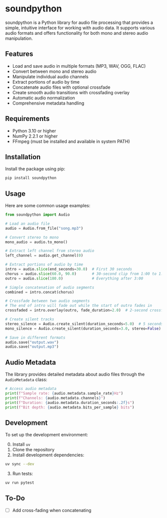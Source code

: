 # soundpython

soundpython is a Python library for audio file processing that provides a simple, intuitive interface for working with audio data. It supports various audio formats and offers functionality for both mono and stereo audio manipulation.

## Features

- Load and save audio in multiple formats (MP3, WAV, OGG, FLAC)
- Convert between mono and stereo audio
- Manipulate individual audio channels
- Extract portions of audio by time
- Concatenate audio files with optional crossfade
- Create smooth audio transitions with crossfading overlay
- Automatic audio normalization
- Comprehensive metadata handling

## Requirements

- Python 3.10 or higher
- NumPy 2.2.1 or higher
- FFmpeg (must be installed and available in system PATH)

## Installation

Install the package using pip:


```bash
pip install soundpython
```

## Usage

Here are some common usage examples:

```python
from soundpython import Audio

# Load an audio file
audio = Audio.from_file("song.mp3")

# Convert stereo to mono
mono_audio = audio.to_mono()

# Extract left channel from stereo audio
left_channel = audio.get_channel(0)

# Extract portions of audio by time
intro = audio.slice(end_seconds=30.0)  # First 30 seconds
chorus = audio.slice(60.0, 90.0)       # 30-second clip from 1:00 to 1:30
outro = audio.slice(180.0)             # Everything after 3:00

# Simple concatenation of audio segments
combined = intro.concat(chorus)

# Crossfade between two audio segments
# The end of intro will fade out while the start of outro fades in
crossfaded = intro.overlay(outro, fade_duration=2.0)  # 2-second crossfade

# Create silent tracks
stereo_silence = Audio.create_silent(duration_seconds=5.0)  # 5 seconds of stereo silence
mono_silence = Audio.create_silent(duration_seconds=3.0, stereo=False)  # 3 seconds of mono silence

# Save in different formats
audio.save("output.wav")
audio.save("output.mp3")
```

## Audio Metadata

The library provides detailed metadata about audio files through the `AudioMetadata` class:

```python
# Access audio metadata
print(f"Sample rate: {audio.metadata.sample_rate}Hz")
print(f"Channels: {audio.metadata.channels}")
print(f"Duration: {audio.metadata.duration_seconds:.2f}s")
print(f"Bit depth: {audio.metadata.bits_per_sample} bits")
```

## Development

To set up the development environment:

0. Install `uv`
1. Clone the repository
2. Install development dependencies:
```bash
uv sync --dev
```
3. Run tests:
```bash
uv run pytest
```


## To-Do

- [ ] Add cross-fading when concatenating